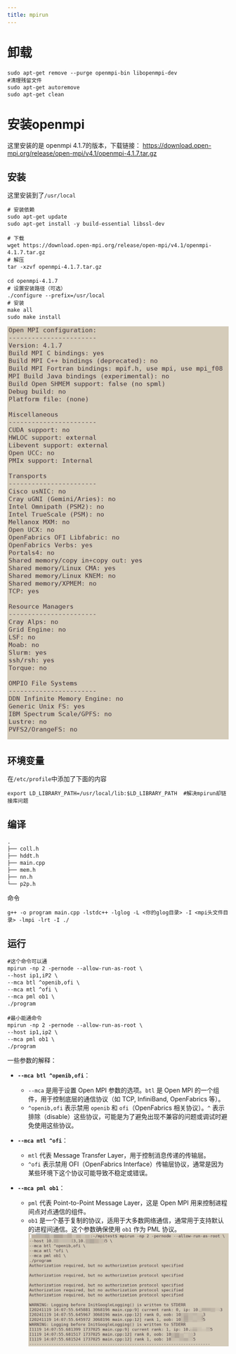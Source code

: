 ```yaml
---
title: mpirun
---
```


# 卸载

```shell
sudo apt-get remove --purge openmpi-bin libopenmpi-dev
#清理残留文件
sudo apt-get autoremove
sudo apt-get clean
```

# 安装openmpi

这里安装的是 openmpi 4.1.7的版本，下载链接：
https://download.open-mpi.org/release/open-mpi/v4.1/openmpi-4.1.7.tar.gz

## 安装

这里安装到了`/usr/local`

```shell
# 安装依赖
sudo apt-get update
sudo apt-get install -y build-essential libssl-dev

# 下载
wget https://download.open-mpi.org/release/open-mpi/v4.1/openmpi-4.1.7.tar.gz
# 解压
tar -xzvf openmpi-4.1.7.tar.gz

cd openmpi-4.1.7
# 设置安装路径（可选）
./configure --prefix=/usr/local
# 安装
make all
sudo make install
```

![image.png](https://raw.githubusercontent.com/a-c-dream/imgs/master/img/20241119101356.png)

## 环境变量

在`/etc/profile`中添加了下面的内容

```shell
export LD_LIBRARY_PATH=/usr/local/lib:$LD_LIBRARY_PATH  #解决mpirun却链接库问题
```

## 编译

```shell
.
├── coll.h
├── hddt.h
├── main.cpp
├── mem.h
├── nn.h
└── p2p.h

```

命令
```shell
g++ -o program main.cpp -lstdc++ -lglog -L <你的glog目录> -I <mpi头文件目录> -lmpi -lrt -I ./
```

## 运行


```shell
#这个命令可以通
mpirun -np 2 -pernode --allow-run-as-root \
--host ip1,iP2 \
--mca btl ^openib,ofi \
--mca mtl ^ofi \
--mca pml ob1 \
./program

#最小能通命令
mpirun -np 2 -pernode --allow-run-as-root \
--host ip1,ip2 \
--mca pml ob1 \
./program
```

一些参数的解释：

- **`--mca btl ^openib,ofi`**：
    - `--mca` 是用于设置 Open MPI 参数的选项。`btl` 是 Open MPI 的一个组件，用于控制底层的通信协议（如 TCP, InfiniBand, OpenFabrics 等）。
    - `^openib,ofi` 表示禁用 `openib` 和 `ofi`（OpenFabrics 相关协议）。`^` 表示排除（disable）这些协议，可能是为了避免出现不兼容的问题或调试时避免使用这些协议。
- **`--mca mtl ^ofi`**：

    - `mtl` 代表 Message Transfer Layer，用于控制消息传递的传输层。
    - `^ofi` 表示禁用 OFI（OpenFabrics Interface）传输层协议，通常是因为某些环境下这个协议可能导致不稳定或错误。
- **`--mca pml ob1`**：

  - `pml` 代表 Point-to-Point Message Layer，这是 Open MPI 用来控制进程间点对点通信的组件。
  - `ob1` 是一个基于复制的协议，适用于大多数网络通信，通常用于支持默认的进程间通信。这个参数确保使用 `ob1` 作为 PML 协议。
  ![image-20241127081141422](https://raw.githubusercontent.com/a-c-dream/imgs/master/img/image-20241127081141422.png)


